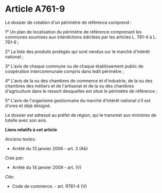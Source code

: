 # Article A761-9

Le dossier de création d'un périmètre de référence comprend : 

1° Un plan de localisation du périmètre de référence comprenant les communes soumises aux interdictions édictées par les
articles L. 761-4 à L. 761-6 ; 

2° La liste des produits protégés qui sont vendus sur le marché d'intérêt national ; 

3° L'avis de chaque commune ou de chaque établissement public de coopération intercommunale compris dans ledit périmètre ; 

4° L'avis de la ou des chambres de commerce et d'industrie, de la ou des chambres des métiers et de l'artisanat et de la ou
des chambres d'agriculture dans le ressort desquelles est situé le périmètre de référence ; 

5° L'avis de l'organisme gestionnaire du marché d'intérêt national s'il est d'ores et déjà désigné. 

Le dossier est adressé au préfet de région, qui le transmet aux ministres de tutelle avec son avis.

**Liens relatifs à cet article**

_Anciens textes_:

  - Arrêté du 13 janvier 2006 - art. 3 (Ab)

_Créé par_:

  - Arrêté du 14 janvier 2009 - art. (V)

_Cite_:

  - Code de commerce. - art. R761-4 (V)
